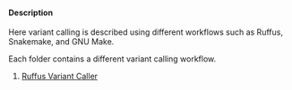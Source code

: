 #### Description
	
 Here variant calling is described using different workflows such as Ruffus, Snakemake, and GNU Make.

 Each folder contains a different variant calling workflow.
 
 1. [Ruffus Variant Caller](ruffus/README.md)
